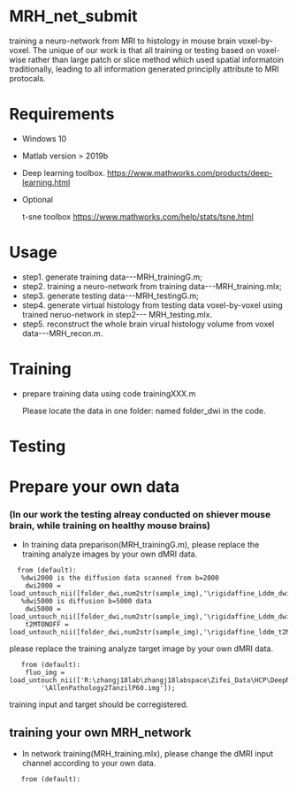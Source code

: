 # MRH_net_submit
training a neuro-network from MRI to histology in mouse brain voxel-by-voxel. The unique of our work is that all training or testing based on voxel-wise rather than large patch or slice method which used spatial informatoin traditionally, leading to all information generated principlly attribute to MRI protocals.
# Requirements
- Windows 10
- Matlab version > 2019b 
- Deep learning toolbox.
https://www.mathworks.com/products/deep-learning.html
- Optional

  t-sne toolbox
  https://www.mathworks.com/help/stats/tsne.html

# Usage
- step1. generate training data---MRH_trainingG.m;
- step2. training a neuro-network from training data---MRH_training.mlx;
- step3. generate testing data---MRH_testingG.m;
- step4. generate virtual histology from testing data voxel-by-voxel using trained neruo-network in step2--- MRH_testing.mlx.
- step5. reconstruct the whole brain virual histology volume from voxel data---MRH_recon.m.
# Training
- prepare training data using code trainingXXX.m

    Please locate the data in one folder: named folder_dwi in the code.

# Testing
# Prepare your own data
### (In our work the testing alreay conducted on shiever mouse brain, while training on healthy mouse brains)

- In training data preparison(MRH_trainingG.m), please replace the training analyze images by your own dMRI data.
```
  from (default):
   %dwi2000 is the diffusion data scanned from b=2000
    dwi2000 = load_untouch_nii([folder_dwi,num2str(sample_img),'\rigidaffine_Lddm_dwi2000.img']);
   %dwi5000 is diffusion b=5000 data
    dwi5000 = load_untouch_nii([folder_dwi,num2str(sample_img),'\rigidaffine_Lddm_dwi5000.img']);
    t2MTONOFF = load_untouch_nii([folder_dwi,num2str(sample_img),'\rigidaffine_lddm_t2MTONOFF.img']);
```
please replace the training analyze target image by your own dMRI data.
```
   from (default):
    fluo_img = load_untouch_nii(['R:\zhangj18lab\zhangj18labspace\Zifei_Data\HCP\DeepNetIdea\Allen_fluorescence',...
        '\AllenPathology2TanzilP60.img']);
```        
training input and target should be corregistered.
## training your own MRH_network

- In network training(MRH_training.mlx), please change the dMRI input channel according to your own data.
```
   from (default):
   
